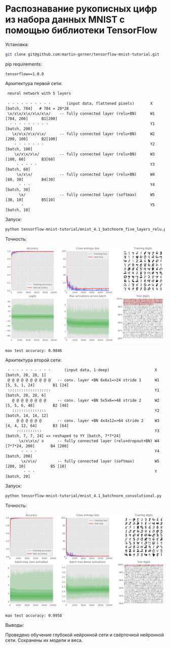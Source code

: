 # Распознавание рукописных цифр из набора данных MNIST с помощью библиотеки TensorFlow

Установка:

```bash
git clone git@github.com:martin-gorner/tensorflow-mnist-tutorial.git
```

pip requirements:

```text
tensorflow==1.0.0
```

Архитектура первой сети:

```text
 neural network with 5 layers

 · · · · · · · · · ·       (input data, flattened pixels)       X [batch, 784]   # 784 = 28*28
 \x/x\x/x\x/x\x/x\x/    -- fully connected layer (relu+BN)      W1 [784, 200]      B1[200]
  · · · · · · · · ·                                             Y1 [batch, 200]
   \x/x\x/x\x/x\x/      -- fully connected layer (relu+BN)      W2 [200, 100]      B2[100]
    · · · · · · ·                                               Y2 [batch, 100]
    \x/x\x/x\x/         -- fully connected layer (relu+BN)      W3 [100, 60]       B3[60]
     · · · · ·                                                  Y3 [batch, 60]
     \x/x\x/            -- fully connected layer (relu+BN)      W4 [60, 30]        B4[30]
      · · ·                                                     Y4 [batch, 30]
      \x/               -- fully connected layer (softmax)      W5 [30, 10]        B5[10]
       ·                                                        Y5 [batch, 10]
```

Запуск:

```bash
python tensorflow-mnist-tutorial/mnist_4.1_batchnorm_five_layers_relu.py
```

Точность:

![mnist41](images/lab2_41.png)

```text
max test accuracy: 0.9846
```

Архитектура второй сети:

```text
 · · · · · · · · · ·      (input data, 1-deep)                    X [batch, 28, 28, 1]
 @ @ @ @ @ @ @ @ @ @   -- conv. layer +BN 6x6x1=>24 stride 1      W1 [5, 5, 1, 24]        B1 [24]
 ∶∶∶∶∶∶∶∶∶∶∶∶∶∶∶∶∶∶∶                                              Y1 [batch, 28, 28, 6]
   @ @ @ @ @ @ @ @     -- conv. layer +BN 5x5x6=>48 stride 2      W2 [5, 5, 6, 48]        B2 [48]
   ∶∶∶∶∶∶∶∶∶∶∶∶∶∶∶                                                Y2 [batch, 14, 14, 12]
     @ @ @ @ @ @       -- conv. layer +BN 4x4x12=>64 stride 2     W3 [4, 4, 12, 64]       B3 [64]
     ∶∶∶∶∶∶∶∶∶∶∶                                                  Y3 [batch, 7, 7, 24] => reshaped to YY [batch, 7*7*24]
      \x/x\x\x/ ✞      -- fully connected layer (relu+dropout+BN) W4 [7*7*24, 200]       B4 [200]
       · · · ·                                                    Y4 [batch, 200]
       \x/x\x/         -- fully connected layer (softmax)         W5 [200, 10]           B5 [10]
        · · ·                                                     Y [batch, 20]
```

Запуск:

```bash
python tensorflow-mnist-tutorial/mnist_4.1_batchnorm_convolutional.py
```

Точность:

![mnist41](images/lab2_42.png)


```text
max test accuracy: 0.9958
```

Выводы:

Проведено обучение глубокой нейронной сети и свёрточной нейронной сети. Сохранены их модели и веса.
